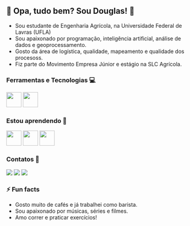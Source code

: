 ## 🌱 Opa, tudo bem? Sou Douglas! 🌾

- Sou estudante de Engenharia Agrícola, na Universidade Federal de Lavras (UFLA)
- Sou apaixonado por programação, inteligência artificial, análise de dados e geoprocessamento.
- Gosto da área de logística, qualidade, mapeamento e qualidade dos procesoss.
- Fiz parte do Movimento Empresa Júnior e estágio na SLC Agrícola.

### Ferramentas e Tecnologias 💻

<img loading="lazy" src="https://cdn.jsdelivr.net/gh/devicons/devicon/icons/git/git-original.svg" width="40" height="40"/> <img loading="lazy" src="https://cdn.jsdelivr.net/gh/devicons/devicon@latest/icons/python/python-plain.svg" width="40" height="40" />

### Estou aprendendo 🔭

<img loading="lazy" src="https://cdn.jsdelivr.net/gh/devicons/devicon@latest/icons/python/python-plain.svg" width="40" height="40"/> <img loading="lazy" src="https://cdn.jsdelivr.net/gh/devicons/devicon@latest/icons/sqlite/sqlite-original.svg" width="40" height="40"/> <img loading="lazy" src="https://cdn.jsdelivr.net/gh/devicons/devicon@latest/icons/cplusplus/cplusplus-plain.svg" width="40" height="40"/>

### Contatos 📨

<div>
<a href="https://www.linkedin.com/in/douglasfernandes1/" target="_blank"><img loading="lazy" src="https://img.shields.io/badge/-LinkedIn-%230077B5?style=for-the-badge&logo=linkedin&logoColor=white" target="_blank"></a> <a href = "mailto:dougmiranda@hotmail.com.br"><img loading="lazy" src="https://img.shields.io/badge/Gmail-D14836?style=for-the-badge&logo=gmail&logoColor=white" target="_blank"></a> <a href="https://instagram.com/d0ug.m/" target="_blank"><img loading="lazy" src="https://img.shields.io/badge/-Instagram-%23E4405F?style=for-the-badge&logo=instagram&logoColor=white" target="_blank"></a>   
</div>

### ⚡ Fun facts
- Gosto muito de cafés e já trabalhei como barista.
- Sou apaixonado por músicas, séries e filmes.
- Amo correr e praticar exercícios!

<!--

Here are some ideas to get you started:

- 🔭 I’m currently working on ...
- 🌱 I’m currently learning ...
- 👯 I’m looking to collaborate on ...
- 🤔 I’m looking for help with ...
- 💬 Ask me about ...
- 📫 How to reach me: ...
- 😄 Pronouns: ...
- ⚡ Fun fact: ...

-->
